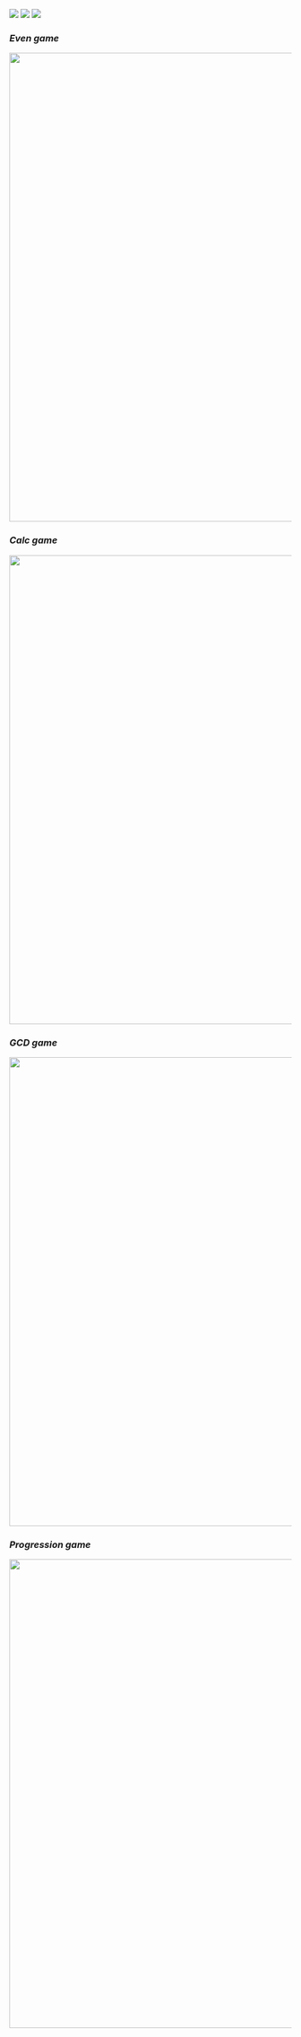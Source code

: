 <a href="https://codeclimate.com/github/anfieldka/frontend-project-lvl1/maintainability"><img src="https://api.codeclimate.com/v1/badges/b75937a2dc8eb984003a/maintainability" /></a>
<a href="https://codeclimate.com/github/anfieldka/frontend-project-lvl1/test_coverage"><img src="https://api.codeclimate.com/v1/badges/b75937a2dc8eb984003a/test_coverage" /></a>
<a href="https://travis-ci.org/anfieldka/frontend-project-lvl1"><img src="https://travis-ci.org/anfieldka/frontend-project-lvl1.svg?branch=master" /></a>


<h3><em>Even game</em></h3>

 <a href="https://asciinema.org/a/iXLwdmuhmned9SOyxT5IXbZ6j"><img src="https://asciinema.org/a/iXLwdmuhmned9SOyxT5IXbZ6j.png" width="836"/></a>


<h3><em>Calc game</em></h3>

 <a href="https://asciinema.org/a/Fb0gHIgxEOxgDHXlGLCBcw4q8"><img src="https://asciinema.org/a/Fb0gHIgxEOxgDHXlGLCBcw4q8.png" width="836"/></a>


<h3><em>GCD game</em></h3>

 <a href="https://asciinema.org/a/n5BAD73plI0oOw0qffYQQbmCW"><img src="https://asciinema.org/a/n5BAD73plI0oOw0qffYQQbmCW.png" width="836"/></a>


 <h3><em>Progression game</em></h3>

 <a href="https://asciinema.org/a/IF4zNjA6Yg8JRDwipZTcQhN5H"><img src="https://asciinema.org/a/IF4zNjA6Yg8JRDwipZTcQhN5H.png" width="836"/></a>

